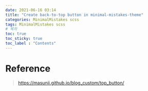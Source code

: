```yaml
---
date: 2021-06-16 03:14
title: "Create back-to-top button in minimal-mistakes-theme"
categories: MinimalMistakes scss
tags: MinimalMistakes scss
# 목차
toc: true  
toc_sticky: true 
toc_label : "Contents"
---
```



# Reference
> <https://masunii.github.io/blog_custom/top_button/>  
